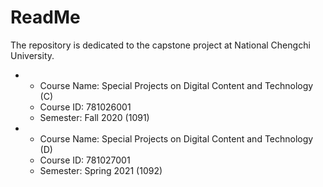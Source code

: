 # ReadMe

The repository is dedicated to the capstone project at National Chengchi University.
* * Course Name: Special Projects on Digital Content and Technology (C)
  * Course ID: 781026001
  * Semester: Fall 2020 (1091)

* * Course Name: Special Projects on Digital Content and Technology (D)
  * Course ID: 781027001
  * Semester: Spring 2021 (1092)
